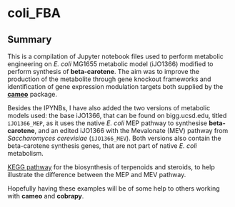 # coli_FBA

## Summary
This is a compilation of Jupyter notebook files used to perform metabolic engineering on *E. coli* MG1655 metabolic model (iJO1366) modified to perform synthesis of **beta-carotene**. The aim was to improve the production of the metabolite through gene knockout frameworks and identification of gene expression modulation targets both supplied by the [**cameo**](https://github.com/biosustain/cameo) package.

Besides the IPYNBs, I have also added the two versions of metabolic models used: the base iJO1366, that can be found on bigg.ucsd.edu, titled `iJO1366_MEP`, as it uses the native *E. coli* MEP pathway to synthesise **beta-carotene**, and an edited iJO1366 with the Mevalonate (MEV) pathway from *Saccharomyces cerevisiae* (`iJO1366_MEV`). Both versions also contain the beta-carotene synthesis genes, that are not part of native *E. coli* metabolism.

[KEGG pathway](https://www.genome.jp/kegg-bin/show_pathway?map01062+C16521) for the biosynthesis of terpenoids and steroids, to help illustrate the difference between the MEP and MEV pathway.

Hopefully having these examples will be of some help to others working with **cameo** and **cobrapy**.
